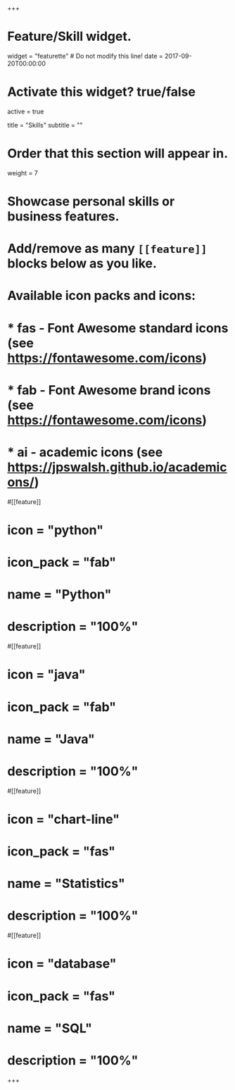 +++
# Feature/Skill widget.
widget = "featurette"  # Do not modify this line!
date = 2017-09-20T00:00:00

# Activate this widget? true/false
active = true

title = "Skills"
subtitle = ""

# Order that this section will appear in.
weight = 7

# Showcase personal skills or business features.
# 
# Add/remove as many `[[feature]]` blocks below as you like.
# 
# Available icon packs and icons:
# * fas - Font Awesome standard icons (see https://fontawesome.com/icons)
# * fab - Font Awesome brand icons (see https://fontawesome.com/icons)
# * ai - academic icons (see https://jpswalsh.github.io/academicons/)

#[[feature]]
#  icon = "python"
#  icon_pack = "fab"
#  name = "Python"
#  description = "100%"

#[[feature]]
#  icon = "java"
#  icon_pack = "fab"
#  name = "Java"
#  description = "100%"

#[[feature]]
#  icon = "chart-line"
#  icon_pack = "fas"
#  name = "Statistics"
#  description = "100%"  
  
#[[feature]]
#  icon = "database"
#  icon_pack = "fas"
#  name = "SQL"
#  description = "100%"

+++
